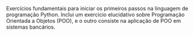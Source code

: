 
Exercícios fundamentais para iniciar os primeiros passos na linguagem de programação Python. Inclui um exercício elucidativo sobre Programação Orientada a Objetos (POO), e o outro consiste na aplicação de POO em sistemas bancários.

